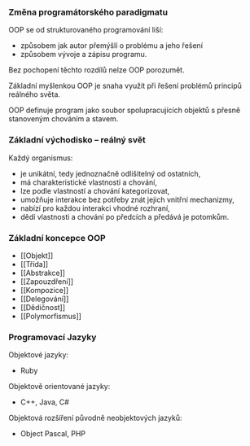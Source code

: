  ### Změna programátorského paradigmatu
 
OOP se od strukturovaného programování liší:
- způsobem jak autor přemýšlí o problému a jeho řešení
- způsobem vývoje a zápisu programu.

Bez pochopení těchto rozdílů nelze OOP porozumět.

Základní myšlenkou OOP je snaha využít při řešení problémů principů reálného světa.

OOP definuje program jako soubor spolupracujících objektů s přesně stanoveným chováním a stavem.

 ### Základní východisko – reálný svět

Každý organismus:
- je unikátní, tedy jednoznačně odlišitelný od ostatních,
- má charakteristické vlastnosti a chování,
- lze podle vlastností a chování kategorizovat,
- umožňuje interakce bez potřeby znát jejich vnitřní mechanizmy,
- nabízí pro každou interakci vhodné rozhraní,
- dědí vlastnosti a chování po předcích a předává je potomkům.

 ### Základní koncepce OOP
- [[Objekt]]
- [[Třída]]
- [[Abstrakce]]
- [[Zapouzdření]]
- [[Kompozice]]
- [[Delegování]]
- [[Dědičnost]]
- [[Polymorfismus]]

### Programovací Jazyky

Objektové jazyky:
- Ruby

Objektově orientované jazyky:
- C++, Java, C#

Objektová rozšíření původně neobjektových jazyků:
- Object Pascal, PHP
